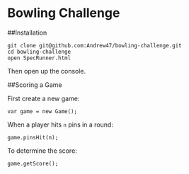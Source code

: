 
Bowling Challenge
=================

##Installation

```
git clone git@github.com:Andrew47/bowling-challenge.git
cd bowling-challenge
open SpecRunner.html
```
Then open up the console.

##Scoring a Game

First create a new game:

```
var game = new Game();
```

When a player hits `n` pins in a round:

```
game.pinsHit(n);
```

To determine the score:

```
game.getScore();
```
